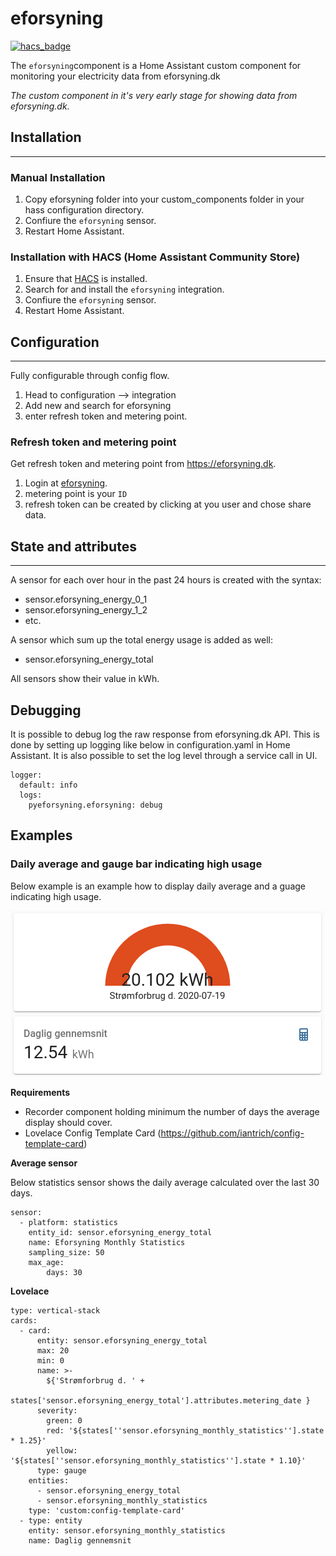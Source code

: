 # eforsyning

[![hacs_badge](https://img.shields.io/badge/HACS-Default-orange.svg)](https://github.com/custom-components/hacs)

The `eforsyning`component is a Home Assistant custom component for monitoring your electricity data from eforsyning.dk

*The custom component in it's very early stage for showing data from eforsyning.dk.*

## Installation
---
### Manual Installation
  1. Copy eforsyning folder into your custom_components folder in your hass configuration directory.
  2. Confiure the `eforsyning` sensor.
  3. Restart Home Assistant.

### Installation with HACS (Home Assistant Community Store)
  1. Ensure that [HACS](https://hacs.xyz/) is installed.
  2. Search for and install the `eforsyning` integration.
  3. Confiure the `eforsyning` sensor.
  4. Restart Home Assistant.


## Configuration
---
Fully configurable through config flow.
  1. Head to configuration --> integration
  2. Add new and search for eforsyning
  3. enter refresh token and metering point.

### Refresh token and metering point
Get refresh token and metering point from https://eforsyning.dk.
  1. Login at [eforsyning](https://eforsyning.dk).
  2. metering point is your `ID`
  3. refresh token can be created by clicking at you user and chose share data.

## State and attributes
---
A sensor for each over hour in the past 24 hours is created with the syntax:
 * sensor.eforsyning_energy_0_1
 * sensor.eforsyning_energy_1_2
 * etc.

A sensor which sum up the total energy usage is added as well:
 * sensor.eforsyning_energy_total

All sensors show their value in kWh.

## Debugging
It is possible to debug log the raw response from eforsyning.dk API. This is done by setting up logging like below in configuration.yaml in Home Assistant. It is also possible to set the log level through a service call in UI.  
```
logger: 
  default: info
  logs: 
    pyeforsyning.eforsyning: debug
```

## Examples

### Daily average and gauge bar indicating high usage
Below example is an example how to display daily average and a guage indicating high usage. 

![alt text](images/example1.png "Gauge Example")


**Requirements**

* Recorder component holding minimum the number of days the average display should cover.
* Lovelace Config Template Card (https://github.com/iantrich/config-template-card)

**Average sensor**

Below statistics sensor shows the daily average calculated over the last 30 days. 
```
sensor:
  - platform: statistics
    entity_id: sensor.eforsyning_energy_total
    name: Eforsyning Monthly Statistics
    sampling_size: 50
    max_age:
        days: 30

```

**Lovelace**

```
type: vertical-stack
cards:
  - card:
      entity: sensor.eforsyning_energy_total
      max: 20
      min: 0
      name: >-
        ${'Strømforbrug d. ' +
        states['sensor.eforsyning_energy_total'].attributes.metering_date }
      severity:
        green: 0
        red: '${states[''sensor.eforsyning_monthly_statistics''].state * 1.25}'
        yellow: '${states[''sensor.eforsyning_monthly_statistics''].state * 1.10}'
      type: gauge
    entities:
      - sensor.eforsyning_energy_total
      - sensor.eforsyning_monthly_statistics
    type: 'custom:config-template-card'
  - type: entity
    entity: sensor.eforsyning_monthly_statistics
    name: Daglig gennemsnit

```
